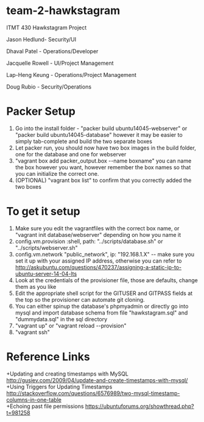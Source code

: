 # team-2-hawkstagram
ITMT 430 Hawkstagram Project

Jason Hedlund- Security/UI

Dhaval Patel - Operations/Developer

Jacquelle Rowell - UI/Project Management

Lap-Heng Keung - Operations/Project Management

Doug Rubio - Security/Operations

# Packer Setup
1. Go into the install folder - "packer build ubuntu14045-webserver" or "packer build ubuntu14045-database" however it may be easier to simply tab-complete and build the two separate boxes
2. Let packer run, you should now have two box images in the build folder, one for the database and one for webserver
3. "vagrant box add packer_output.box --name boxname" you can name the box however you want, however remember the box names so that you can initialize the correct one. 
4. (OPTIONAL) "vagrant box list" to confirm that you correctly added the two boxes

# To get it setup
1. Make sure you edit the vagrantfiles with the correct box name, or "vagrant init database/webserver" depending on how you name it
2. config.vm.provision :shell, path: "../scripts/database.sh" or "../scripts/webserver.sh"
3. config.vm.network "public_network", ip: "192.168.1.X" -- make sure you set it up with your assigned IP address, otherwise you can refer to http://askubuntu.com/questions/470237/assigning-a-static-ip-to-ubuntu-server-14-04-lts
4. Look at the credentials of the provisioner file, those are defaults, change them as you like
5. Edit the appropriate shell script for the GITUSER and GITPASS fields at the top so the provisioner can automate git cloning.
6. You can either spinup the database's phpmyadmin or directly go into mysql and import database schema from file "hawkstagram.sql" and "dummydata.sql" in the sql directory
7. "vagrant up" or "vagrant reload --provision"
8. "vagrant ssh"

# Reference Links
 +Updating and creating timestamps with MySQL http://gusiev.com/2009/04/update-and-create-timestamps-with-mysql/  
 +Using Triggers for Updating Timestamps http://stackoverflow.com/questions/6576989/two-mysql-timestamp-columns-in-one-table  
 +Echoing past file permissions https://ubuntuforums.org/showthread.php?t=981258  